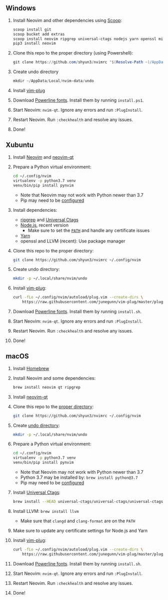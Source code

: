 ## Windows

1. Install Neovim and other dependencies using [Scoop](http://scoop.sh):
    ```powershell
    scoop install git
    scoop bucket add extras
    scoop install neovim ripgrep universal-ctags nodejs yarn openssl miniconda3 llvm
    pip3 install neovim
    ```

1. Clone this repo to the proper directory (using Powershell):
    ```powershell
    git clone https://github.com/shyun3/nvimrc "$(Resolve-Path ~)/AppData/Local/nvim"
    ```

1. Create undo directory
    ```powershell
    mkdir ~/AppData/Local/nvim-data/undo
    ```

1. Install [vim-plug][]

1. Download [Powerline fonts][]. Install them by running `install.ps1`.

1. Start Neovim: `nvim-qt`. Ignore any errors and run `:PlugInstall`.

1. Restart Neovim. Run `:checkhealth` and resolve any issues.

1. Done!

## Xubuntu

1. Install [Neovim][nvim-linux] and [neovim-qt][]

1. Prepare a Python virtual environment:
    ```bash
    cd ~/.config/nvim
    virtualenv -p python3.7 venv
    venv/bin/pip install pynvim
    ```
    * Note that Neovim may not work with Python newer than 3.7
    * Pip may need to be [configured][pip-conf]
   
1. Install dependencies:
    * [ripgrep][] and [Universal Ctags][]
    * [Node.js](https://nodejs.org/en/), recent version
        * Make sure to set the [`PATH`][node-install] and handle any
          certificate issues
    * [Yarn](https://yarnpkg.com/getting-started/install)
    * openssl and LLVM (recent): Use package manager

1. Clone this repo to the proper directory:
    ```bash
    git clone https://github.com/shyun3/nvimrc ~/.config/nvim
    ```
    
1. Create undo directory:
    ```bash
    mkdir -p ~/.local/share/nvim/undo
    ```

1. Install [vim-plug][]:
    ```bash
    curl -fLo ~/.config/nvim/autoload/plug.vim --create-dirs \
        https://raw.githubusercontent.com/junegunn/vim-plug/master/plug.vim
    ```
    
1. Download [Powerline fonts][]. Install them by running `install.sh`.

1. Start Neovim: `nvim-qt`. Ignore any errors and run `:PlugInstall`.

1. Restart Neovim. Run `:checkhealth` and resolve any issues.

1. Done!

## macOS

1. Install [Homebrew](https://brew.sh)

1. Install Neovim and some dependencies:
    ```bash
    brew install neovim qt ripgrep
    ```

1. Install [neovim-qt][]

1. Clone this repo to the [proper directory][nvim-config-dir]:
    ```bash
    git clone https://github.com/shyun3/nvimrc ~/.config/nvim
    ```
    
1. Create [undo directory][nvim-undo-dir]:
    ```bash
    mkdir -p ~/.local/share/nvim/undo
    ```

1. Prepare a Python virtual environment:
    ```bash
    cd ~/.config/nvim
    virtualenv -p python3.7 venv
    venv/bin/pip install pynvim
    ```
    * Note that Neovim may not work with Python newer than 3.7
    * Python 3.7 may be installed by: `brew install python@3.7`
    * Pip may need to be [configured][pip-conf]
    
1. Install [Universal Ctags][mac-univ-ctags]:
    ```bash
    brew install --HEAD universal-ctags/universal-ctags/universal-ctags
    ```
    
1. Install LLVM: `brew install llvm`
    * Make sure that `clangd` and `clang-format` are on the `PATH`
    
1. Make sure to update any certificate settings for Node.js and Yarn

1. Install [vim-plug][]:
    ```bash
    curl -fLo ~/.config/nvim/autoload/plug.vim --create-dirs \
        https://raw.githubusercontent.com/junegunn/vim-plug/master/plug.vim
    ```
    
1. Download [Powerline fonts][]. Install them by running `install.sh`.

1. Start Neovim: `nvim-qt`. Ignore any errors and run `:PlugInstall`.

1. Restart Neovim. Run `:checkhealth` and resolve any issues.

1. Done!

[nvim-linux]: https://github.com/neovim/neovim/wiki/Installing-Neovim#linux
[neovim-qt]: https://github.com/equalsraf/neovim-qt
[ripgrep]: https://github.com/BurntSushi/ripgrep#installation
[Universal Ctags]: https://github.com/universal-ctags/ctags#how-to-build-and-install
[node-install]: https://github.com/nodejs/help/wiki/Installation
[vim-plug]: https://github.com/junegunn/vim-plug
[Powerline fonts]: https://github.com/powerline/fonts
[nvim-config-dir]: https://neovim.io/doc/user/starting.html#config
[pip-conf]: https://pip.pypa.io/en/stable/user_guide/#config-file
[mac-univ-ctags]: https://github.com/universal-ctags/homebrew-universal-ctags
[nvim-undo-dir]: https://neovim.io/doc/user/options.html#'undodir'
